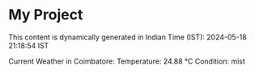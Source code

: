# My Project

This content is dynamically generated in Indian Time (IST): 2024-05-18 21:18:54 IST


Current Weather in Coimbatore:
Temperature: 24.88 °C
Condition: mist
